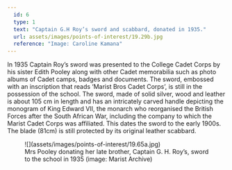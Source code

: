 ```yaml
---
  id: 6
  type: 1
  text: "Captain G.H Roy’s sword and scabbard, donated in 1935."
  url: assets/images/points-of-interest/19.29b.jpg
  reference: "Image: Caroline Kamana"
---
```

In 1935 Captain Roy’s sword was presented to the College Cadet Corps by his sister Edith Pooley along with other Cadet memorabilia such as photo albums of Cadet camps, badges and documents. The sword, embossed with an inscription that reads ‘Marist Bros Cadet Corps’, is still in the possession of the school. The sword, made of solid silver, wood and leather is about 105 cm in length and has an intricately carved handle depicting the monogram of King Edward VII, the monarch who reorganised the British Forces after the South African War, including the company to which the Marist Cadet Corps was affiliated. This dates the sword to the early 1900s. The blade (81cm) is still protected by its original leather scabbard. 

<figure>![](assets/images/points-of-interest/19.65a.jpg)
  <figcaption>Mrs Pooley donating her late brother, Captain G. H. Roy’s, sword to the school in 1935 (image: Marist Archive) </figcaption>
</figure>

